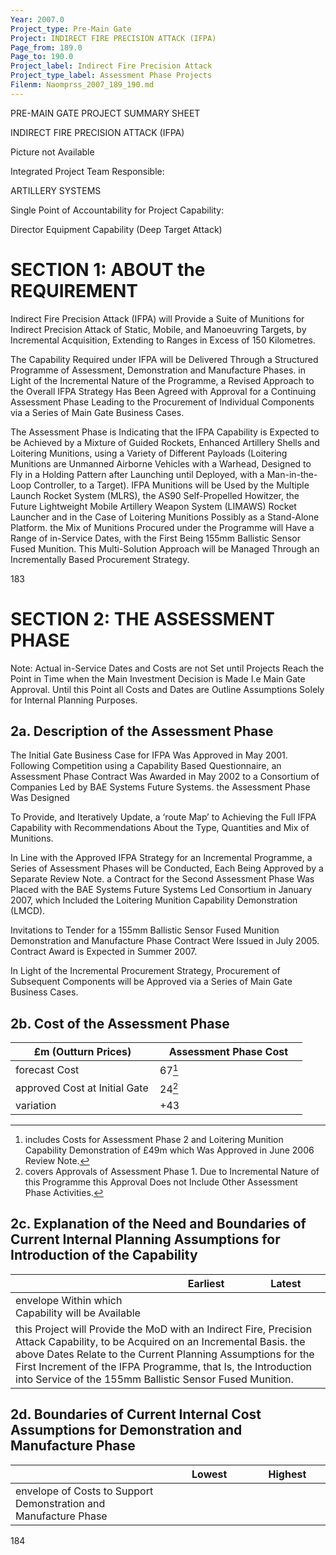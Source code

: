 ```yaml
---
Year: 2007.0
Project_type: Pre-Main Gate
Project: INDIRECT FIRE PRECISION ATTACK (IFPA)
Page_from: 189.0
Page_to: 190.0
Project_label: Indirect Fire Precision Attack
Project_type_label: Assessment Phase Projects
Filenm: Naomprss_2007_189_190.md
---
```

PRE-MAIN GATE PROJECT SUMMARY SHEET

INDIRECT FIRE PRECISION ATTACK (IFPA)

Picture not Available

Integrated Project Team Responsible:

ARTILLERY SYSTEMS

Single Point of Accountability for Project Capability:

Director Equipment Capability (Deep Target Attack)

# SECTION 1: ABOUT the REQUIREMENT

Indirect Fire Precision Attack (IFPA) will Provide a Suite of Munitions for Indirect Precision Attack of Static, Mobile, and Manoeuvring Targets, by Incremental Acquisition, Extending to Ranges in Excess of 150 Kilometres.

The Capability Required under IFPA will be Delivered Through a Structured Programme of Assessment, Demonstration and Manufacture Phases. in Light of the Incremental Nature of the Programme, a Revised Approach to the Overall IFPA Strategy Has Been Agreed with Approval for a Continuing Assessment Phase Leading to the Procurement of Individual Components via a Series of Main Gate Business Cases.

The Assessment Phase is Indicating that the IFPA Capability is Expected to be Achieved by a Mixture of Guided Rockets, Enhanced Artillery Shells and Loitering Munitions, using a Variety of Different Payloads (Loitering Munitions are Unmanned Airborne Vehicles with a Warhead, Designed to Fly in a Holding Pattern after Launching until Deployed, with a Man-in-the-Loop Controller, to a Target). IFPA Munitions will be Used by the Multiple Launch Rocket System (MLRS), the AS90 Self-Propelled Howitzer, the Future Lightweight Mobile Artillery Weapon System (LIMAWS) Rocket Launcher and in the Case of Loitering Munitions Possibly as a Stand-Alone Platform. the Mix of Munitions Procured under the Programme will Have a Range of in-Service Dates, with the First Being 155mm Ballistic Sensor Fused Munition. This Multi-Solution Approach will be Managed Through an Incrementally Based Procurement Strategy.

183

# SECTION 2: THE ASSESSMENT PHASE

Note: Actual in-Service Dates and Costs are not Set until Projects Reach the Point in Time when the Main Investment Decision is Made I.e Main Gate Approval. Until this Point all Costs and Dates are Outline Assumptions Solely for Internal Planning Purposes.

## 2a. Description of the Assessment Phase

The Initial Gate Business Case for IFPA Was Approved in May 2001. Following Competition using a Capability Based Questionnaire, an Assessment Phase Contract Was Awarded in May 2002 to a Consortium of Companies Led by BAE Systems Future Systems. the Assessment Phase Was Designed

To Provide, and Iteratively Update, a ‘route Map’ to Achieving the Full IFPA Capability with Recommendations About the Type, Quantities and Mix of Munitions.

In Line with the Approved IFPA Strategy for an Incremental Programme, a Series of Assessment Phases will be Conducted, Each Being Approved by a Separate Review Note. a Contract for the Second Assessment Phase Was Placed with the BAE Systems Future Systems Led Consortium in January 2007, which Included the Loitering Munition Capability Demonstration (LMCD).

Invitations to Tender for a 155mm Ballistic Sensor Fused Munition Demonstration and Manufacture Phase Contract Were Issued in July 2005. Contract Award is Expected in Summer 2007.

In Light of the Incremental Procurement Strategy, Procurement of Subsequent Components will be Approved via a Series of Main Gate Business Cases.

## 2b. Cost of the Assessment Phase

<table>
<colgroup>
<col Style="Width: 49%" />
<col Style="Width: 50%" />
</Colgroup>
<thead>
<tr>
<th>
£m (Outturn Prices)
</Th>
<th>
Assessment Phase Cost
</Th>
</Tr>
</Thead>
<tbody>
<tr>
<td>forecast Cost</Td>
<td>
67<a Href="Fn1" Class="Footnote-Ref" Id="Fnref1"
Role="Doc-Noteref"><sup>1</Sup></A>
</Td>
</Tr>
<tr>
<td>approved Cost at Initial Gate</Td>
<td>
24<a Href="Fn2" Class="Footnote-Ref" Id="Fnref2"
Role="Doc-Noteref"><sup>2</Sup></A>
</Td>
</Tr>
<tr>
<td>variation</Td>
<td>
+43
</Td>
</Tr>
</Tbody>
</Table>
<section Id="Footnotes" Class="Footnotes Footnotes-End-of-Document"
Role="Doc-Endnotes">
<hr />
<ol>
<li Id="Fn1">includes Costs for Assessment Phase 2 and Loitering Munition Capability Demonstration of £49m which Was Approved in June 2006 Review Note.<a Href="Fnref1" Class="Footnote-Back"
Role="Doc-Backlink">↩︎</A></Li>
<li Id="Fn2">covers Approvals of Assessment Phase 1. Due to Incremental Nature of this Programme this Approval Does not Include Other Assessment Phase Activities.<a Href="Fnref2"
Class="Footnote-Back" Role="Doc-Backlink">↩︎</A></Li>
</Ol>
</Section>

## 2c. Explanation of the Need and Boundaries of Current Internal Planning Assumptions for Introduction of the Capability

<table>
<colgroup>
<col Style="Width: 49%" />
<col Style="Width: 25%" />
<col Style="Width: 25%" />
</Colgroup>
<thead>
<tr>
<th></Th>
<th>
Earliest
</Th>
<th>
Latest
</Th>
</Tr>
</Thead>
<tbody>
<tr>
<td>envelope Within which Capability will be Available</Td>
<td>

</Td>
<td>

</Td>
</Tr>
<tr>
<td Colspan="3">this Project will Provide the MoD with an Indirect Fire, Precision Attack Capability, to be Acquired on an Incremental Basis. the above Dates Relate to the Current Planning Assumptions for the First Increment of the IFPA Programme, that Is, the Introduction into Service of the 155mm Ballistic Sensor Fused Munition.</Td>
</Tr>
</Tbody>
</Table>

## 2d. Boundaries of Current Internal Cost Assumptions for Demonstration and Manufacture Phase

<table>
<colgroup>
<col Style="Width: 50%" />
<col Style="Width: 25%" />
<col Style="Width: 24%" />
</Colgroup>
<thead>
<tr>
<th></Th>
<th>
Lowest
</Th>
<th>
Highest
</Th>
</Tr>
</Thead>
<tbody>
<tr>
<td>envelope of Costs to Support Demonstration and Manufacture Phase</Td>
<td>

</Td>
<td>

</Td>
</Tr>
</Tbody>
</Table>

184

